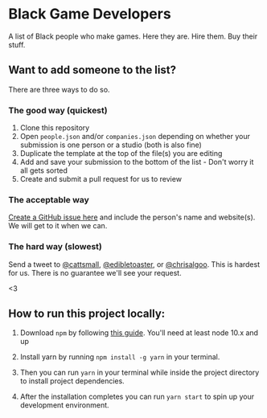 # Black Game Developers
A list of Black people who make games. Here they are. Hire them. Buy their stuff.

## Want to add someone to the list?
There are three ways to do so.

### The good way (quickest)

1. Clone this repository
2. Open `people.json` and/or `companies.json` depending on whether your submission is one person or a studio (both is also fine)
3. Duplicate the template at the top of the file(s) you are editing
4. Add and save your submission to the bottom of the list - Don't worry it all gets sorted
5. Create and submit a pull request for us to review

### The acceptable way
[Create a GitHub issue here](https://github.com/QuantumBox/blackgamedevs/issues) and include the person's name and website(s). We will get to it when we can.

### The hard way (slowest)
Send a tweet to [@cattsmall](http://twitter.com/cattsmall), [@edibletoaster](http://twitter.com/edibletoaster), or [@chrisalgoo](http://twitter.com/chrisalgoo). This is hardest for us. There is no guarantee we'll see your request.

<3

## How to run this project locally:

1. Download `npm` by following [this guide](https://www.npmjs.com/get-npm). You'll need at least node 10.x and up

2. Install yarn by running `npm install -g yarn` in your terminal.

3. Then you can run `yarn` in your terminal while inside the project directory to install project dependencies.

4. After the installation completes you can run `yarn start` to spin up your development environment. 
